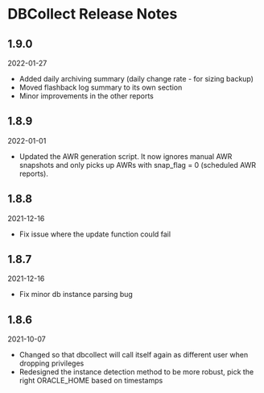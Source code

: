 # DBCollect Release Notes

## 1.9.0
2022-01-27

* Added daily archiving summary (daily change rate - for sizing backup)
* Moved flashback log summary to its own section
* Minor improvements in the other reports

## 1.8.9
2022-01-01

* Updated the AWR generation script. It now ignores manual AWR snapshots and only picks up AWRs with snap_flag = 0 (scheduled AWR reports).

## 1.8.8
2021-12-16

* Fix issue where the update function could fail

## 1.8.7
2021-12-16

* Fix minor db instance parsing bug

## 1.8.6
2021-10-07

* Changed so that dbcollect will call itself again as different user when dropping privileges
* Redesigned the instance detection method to be more robust, pick the right ORACLE_HOME based on timestamps
